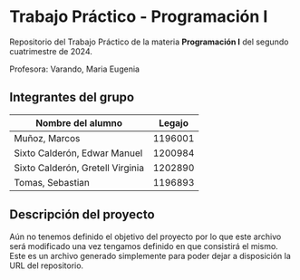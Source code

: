 # Trabajo Práctico - Programación I
Repositorio del Trabajo Práctico de la materia **Programación I** del 
segundo cuatrimestre de 2024.

Profesora: Varando, Maria Eugenia

## Integrantes del grupo
|Nombre del alumno|Legajo|
|--|--|
|Muñoz, Marcos|1196001|
|Sixto Calderón, Edwar Manuel |1200984|
|Sixto Calderón, Gretell Virginia |1202890|
|Tomas, Sebastian|1196893|

## Descripción del proyecto
Aún no tenemos definido el objetivo del proyecto por lo que este archivo 
será modificado una vez tengamos definido en que consistirá el mismo. Este 
es un archivo generado simplemente para poder dejar a disposición la URL 
del repositorio.
